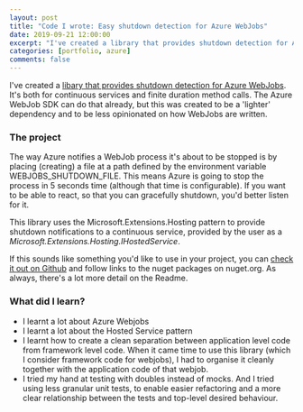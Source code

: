 ```yaml
---
layout: post
title: "Code I wrote: Easy shutdown detection for Azure WebJobs"
date: 2019-09-21 12:00:00
excerpt: "I've created a library that provides shutdown detection for Azure WebJobs. It's both for continuous services and finite duration method calls. The Azure WebJob SDK can do that already, but this was created to be a 'lighter' dependency and to be less opinionated on how WebJobs are written."
categories: [portfolio, azure]
comments: false
---
```


I've created a <a href="https://github.com/NathanLBCooper/azure-webjob-host" target="_blank">libary that provides shutdown detection for Azure WebJobs</a>. It's both for continuous services and finite duration method calls. The Azure WebJob SDK can do that already, but this was created to be a 'lighter' dependency and to be less opinionated on how WebJobs are written.

### The project

The way Azure notifies a WebJob process it's about to be stopped is by placing (creating) a file at a path defined by the environment variable WEBJOBS_SHUTDOWN_FILE. This means Azure is going to stop the process in 5 seconds time (although that time is configurable). If you want to be able to react, so that you can gracefully shutdown, you'd better listen for it.

This library uses the Microsoft.Extensions.Hosting pattern to provide shutdown notifications to a continuous service, provided by the user as a *Microsoft.Extensions.Hosting.IHostedService*.

If this sounds like something you'd like to use in your project, you can <a href="https://github.com/NathanLBCooper/azure-webjob-host" target="_blank">check it out on Github</a> and follow links to the nuget packages on nuget.org. As always, there's a lot more detail on the Readme.

### What did I learn?

- I learnt a lot about Azure Webjobs
- I learnt a lot about the Hosted Service pattern
- I learnt how to create a clean separation between application level code from framework level code. When it came time to use this library (which I consider framework code for webjobs), I had to organise it cleanly together with the application code of that webjob.
- I tried my hand at testing with doubles instead of mocks. And I tried using less granular unit tests, to enable easier refactoring and a more clear relationship between the tests and top-level desired behaviour.
